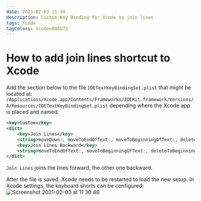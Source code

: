 ```yaml
---
date: 2021-02-03 11:34
description: Custom Key Binding for Xcode to join lines
tags: Xcode
tagColors: Xcode=006b75
---
```

# How to add join lines shortcut to Xcode

Add the section below to the file `IDETextKeyBindingSet.plist` that might be located at:
`/Applications/Xcode.app/Contents/Frameworks/IDEKit.framework/Versions/A/Resources/IDETextKeyBindingSet.plist`
depending where the Xcode app is placed and named.

```xml
<key>Custom</key>
<dict>
    <key>Join Lines</key>
    <string>moveDown:, moveToEndOfText:, moveToBeginningOfText:, deleteToBeginningOfLine:, deleteBackward:</string>
    <key>Join Lines Backward</key>
    <string>moveToEndOfText:, moveToBeginningOfText:, deleteToBeginningOfLine:, deleteBackward:</string>
</dict>
```

`Join Lines` joins the lines forward, the other one backward.

After the file is saved, Xcode needs to be restarted to load the new setup.
In Xcode settings, the keyboard shorts can be configured:
![Screenshot 2021-02-03 at 11 30 46](https://user-images.githubusercontent.com/1753816/106734419-48fec500-6613-11eb-994e-423fc983873e.png)
